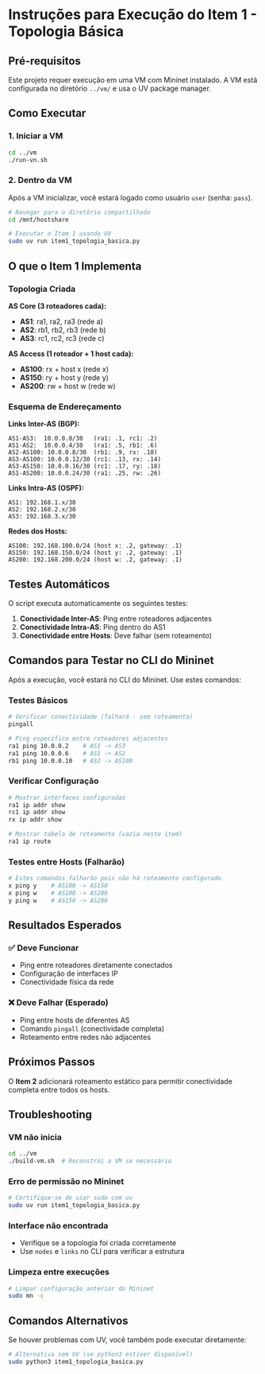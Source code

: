 # Instruções para Execução do Item 1 - Topologia Básica

## Pré-requisitos

Este projeto requer execução em uma VM com Mininet instalado. A VM está configurada no diretório `../vm/` e usa o UV package manager.

## Como Executar

### 1. Iniciar a VM

```bash
cd ../vm
./run-vn.sh
```

### 2. Dentro da VM

Após a VM inicializar, você estará logado como usuário `user` (senha: `pass`).

```bash
# Navegar para o diretório compartilhado
cd /mnt/hostshare

# Executar o Item 1 usando UV
sudo uv run item1_topologia_basica.py
```

## O que o Item 1 Implementa

### Topologia Criada

**AS Core (3 roteadores cada):**
- **AS1**: ra1, ra2, ra3 (rede a)
- **AS2**: rb1, rb2, rb3 (rede b)  
- **AS3**: rc1, rc2, rc3 (rede c)

**AS Access (1 roteador + 1 host cada):**
- **AS100**: rx + host x (rede x)
- **AS150**: ry + host y (rede y)
- **AS200**: rw + host w (rede w)

### Esquema de Endereçamento

**Links Inter-AS (BGP):**
```
AS1-AS3:  10.0.0.0/30   (ra1: .1, rc1: .2)
AS1-AS2:  10.0.0.4/30   (ra1: .5, rb1: .6)
AS2-AS100: 10.0.0.8/30  (rb1: .9, rx: .10)
AS3-AS100: 10.0.0.12/30 (rc1: .13, rx: .14)
AS3-AS150: 10.0.0.16/30 (rc1: .17, ry: .18)
AS1-AS200: 10.0.0.24/30 (ra1: .25, rw: .26)
```

**Links Intra-AS (OSPF):**
```
AS1: 192.168.1.x/30
AS2: 192.168.2.x/30
AS3: 192.168.3.x/30
```

**Redes dos Hosts:**
```
AS100: 192.168.100.0/24 (host x: .2, gateway: .1)
AS150: 192.168.150.0/24 (host y: .2, gateway: .1)
AS200: 192.168.200.0/24 (host w: .2, gateway: .1)
```

## Testes Automáticos

O script executa automaticamente os seguintes testes:

1. **Conectividade Inter-AS**: Ping entre roteadores adjacentes
2. **Conectividade Intra-AS**: Ping dentro do AS1
3. **Conectividade entre Hosts**: Deve falhar (sem roteamento)

## Comandos para Testar no CLI do Mininet

Após a execução, você estará no CLI do Mininet. Use estes comandos:

### Testes Básicos
```bash
# Verificar conectividade (falhará - sem roteamento)
pingall

# Ping específico entre roteadores adjacentes
ra1 ping 10.0.0.2    # AS1 -> AS3
ra1 ping 10.0.0.6    # AS1 -> AS2
rb1 ping 10.0.0.10   # AS2 -> AS100
```

### Verificar Configuração
```bash
# Mostrar interfaces configuradas
ra1 ip addr show
rc1 ip addr show
rx ip addr show

# Mostrar tabela de roteamento (vazia neste item)
ra1 ip route
```

### Testes entre Hosts (Falharão)
```bash
# Estes comandos falharão pois não há roteamento configurado
x ping y    # AS100 -> AS150
x ping w    # AS100 -> AS200
y ping w    # AS150 -> AS200
```

## Resultados Esperados

### ✅ Deve Funcionar
- Ping entre roteadores diretamente conectados
- Configuração de interfaces IP
- Conectividade física da rede

### ❌ Deve Falhar (Esperado)
- Ping entre hosts de diferentes AS
- Comando `pingall` (conectividade completa)
- Roteamento entre redes não adjacentes

## Próximos Passos

O **Item 2** adicionará roteamento estático para permitir conectividade completa entre todos os hosts.

## Troubleshooting

### VM não inicia
```bash
cd ../vm
./build-vm.sh  # Reconstrói a VM se necessário
```

### Erro de permissão no Mininet
```bash
# Certifique-se de usar sudo com uv
sudo uv run item1_topologia_basica.py
```

### Interface não encontrada
- Verifique se a topologia foi criada corretamente
- Use `nodes` e `links` no CLI para verificar a estrutura

### Limpeza entre execuções
```bash
# Limpar configuração anterior do Mininet
sudo mn -c
```

## Comandos Alternativos

Se houver problemas com UV, você também pode executar diretamente:
```bash
# Alternativa sem UV (se python3 estiver disponível)
sudo python3 item1_topologia_basica.py
``` 